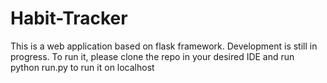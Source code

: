 # Habit-Tracker
This is a web application based on flask framework. Development is still in progress.
To run it, please clone the repo in your desired IDE and run python run.py to run it on localhost
